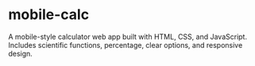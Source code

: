 # mobile-calc
A mobile-style calculator web app built with HTML, CSS, and JavaScript. Includes scientific functions, percentage, clear options, and responsive design.
